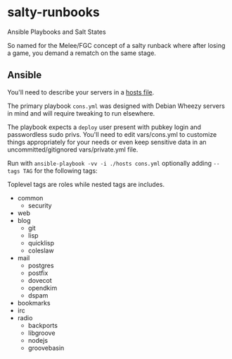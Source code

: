 salty-runbooks
==============

Ansible Playbooks and Salt States

So named for the Melee/FGC concept of a salty runback where after
losing a game, you demand a rematch on the same stage.

## Ansible

You'll need to describe your servers in a [hosts file][inventory].

[inventory]: http://docs.ansible.com/intro_inventory.html

The primary playbook `cons.yml` was designed with Debian Wheezy
servers in mind and will require tweaking to run elsewhere.

The playbook expects a `deploy` user present with pubkey login and
passwordless sudo privs. You'll need to edit vars/cons.yml to
customize things appropriately for your needs or even keep sensitive
data in an uncommitted/gitignored vars/private.yml file.

Run with `ansible-playbook -vv -i ./hosts cons.yml` optionally adding
`--tags TAG` for the following tags:

Toplevel tags are roles while nested tags are includes.

* common
  * security
* web
* blog
  * git
  * lisp
  * quicklisp
  * coleslaw
* mail
  * postgres
  * postfix
  * dovecot
  * opendkim
  * dspam
* bookmarks
* irc
* radio
  * backports
  * libgroove
  * nodejs
  * groovebasin
